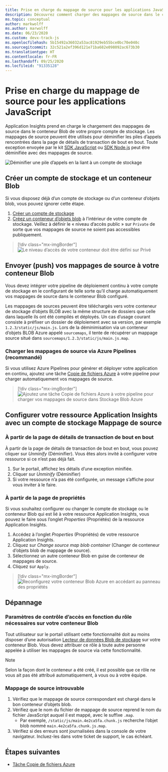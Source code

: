 ```yaml
---
title: Prise en charge du mappage de source pour les applications JavaScript – Azure Monitor Application Insights
description: Découvrez comment charger des mappages de source dans le conteneur Blob de votre propre compte de stockage avec Application Insights.
ms.topic: conceptual
author: markwolff
ms.author: marwolff
ms.date: 06/23/2020
ms.custom: devx-track-js
ms.openlocfilehash: 5b15492a36032a53ac81929eb55bce0bc70e040c
ms.sourcegitcommit: 32c521a2ef396d121e71ba682e098092ac673b30
ms.translationtype: HT
ms.contentlocale: fr-FR
ms.lasthandoff: 09/25/2020
ms.locfileid: "91335128"
---
```

# <a name="source-map-support-for-javascript-applications"></a>Prise en charge du mappage de source pour les applications JavaScript

Application Insights prend en charge le chargement des mappages de source dans le conteneur Blob de votre propre compte de stockage.
Les mappages de source peuvent être utilisés pour déminifier les piles d’appels rencontrées dans la page de détails de transaction de bout en bout. Toute exception envoyée par le kit [SDK JavaScript][ApplicationInsights-JS] ou [SDK Node.js][ApplicationInsights-Node.js] peut être déminifiée avec des mappages de source.

![Déminifier une pile d’appels en la liant à un compte de stockage](./media/source-map-support/details-unminify.gif)

## <a name="create-a-new-storage-account-and-blob-container"></a>Créer un compte de stockage et un conteneur Blob

Si vous disposez déjà d’un compte de stockage ou d’un conteneur d’objets blob, vous pouvez ignorer cette étape.

1. [Créer un compte de stockage][create storage account]
2. [Créez un conteneur d’objets blob][create blob container] à l’intérieur de votre compte de stockage. Veillez à définir le « niveau d’accès public » sur `Private` de sorte que vos mappages de source ne soient pas accessibles publiquement.

> [!div class="mx-imgBorder"]
>![Le niveau d’accès de votre conteneur doit être défini sur Privé](./media/source-map-support/container-access-level.png)

## <a name="push-your-source-maps-to-your-blob-container"></a>Envoyer (push) vos mappages de source à votre conteneur Blob

Vous devez intégrer votre pipeline de déploiement continu à votre compte de stockage en le configurant de telle sorte qu’il charge automatiquement vos mappages de source dans le conteneur Blob configuré.

Les mappages de sources peuvent être téléchargés vers votre conteneur de stockage d’objets BLOB avec la même structure de dossiers que celle dans laquelle ils ont été compilés et déployés. Un cas d’usage courant consiste à préfixer un dossier de déploiement avec sa version, par exemple `1.2.3/static/js/main.js`. Lors de la déminimisation via un conteneur d’objets BLOB Azure appelé `sourcemaps`, il tente de récupérer un mappage source situé dans `sourcemaps/1.2.3/static/js/main.js.map`.

### <a name="upload-source-maps-via-azure-pipelines-recommended"></a>Charger les mappages de source via Azure Pipelines (recommandé)

Si vous utilisez Azure Pipelines pour générer et déployer votre application en continu, ajoutez une tâche [Copie de fichiers Azure][azure file copy] à votre pipeline pour charger automatiquement vos mappages de source.

> [!div class="mx-imgBorder"]
> ![Ajoutez une tâche Copie de fichiers Azure à votre pipeline pour charger vos mappages de source dans Stockage Blob Azure](./media/source-map-support/azure-file-copy.png)

## <a name="configure-your-application-insights-resource-with-a-source-map-storage-account"></a>Configurer votre ressource Application Insights avec un compte de stockage Mappage de source

### <a name="from-the-end-to-end-transaction-details-page"></a>À partir de la page de détails de transaction de bout en bout

À partir de la page de détails de transaction de bout en bout, vous pouvez cliquer sur *Unminify* (Déminifier). Vous êtes alors invité à configurer votre ressource si ce n’est pas déjà fait.

1. Sur le portail, affichez les détails d’une exception minifiée.
2. Cliquer sur *Unminify* (Déminifier)
3. Si votre ressource n’a pas été configurée, un message s’affiche pour vous inviter à le faire.

### <a name="from-the-properties-page"></a>À partir de la page de propriétés

Si vous souhaitez configurer ou changer le compte de stockage ou le conteneur Blob qui est lié à votre ressource Application Insights, vous pouvez le faire sous l’onglet *Properties* (Propriétés) de la ressource Application Insights.

1. Accédez à l’onglet *Properties* (Propriétés) de votre ressource Application Insights.
2. Cliquez sur *Change source map blob container* (Changer de conteneur d’objets blob de mappage de source).
3. Sélectionnez un autre conteneur Blob en guise de conteneur de mappages de source.
4. Cliquez sur `Apply`.

> [!div class="mx-imgBorder"]
> ![Reconfigurez votre conteneur Blob Azure en accédant au panneau des propriétés](./media/source-map-support/reconfigure.png)

## <a name="troubleshooting"></a>Dépannage

### <a name="required-role-based-access-control-rbac-settings-on-your-blob-container"></a>Paramètres de contrôle d’accès en fonction du rôle nécessaires sur votre conteneur Blob

Tout utilisateur sur le portail utilisant cette fonctionnalité doit au moins disposer d’une autorisation [Lecteur de données Blob de stockage][storage blob data reader] sur votre conteneur Blob. Vous devez attribuer ce rôle à toute autre personne appelée à utiliser les mappages de source via cette fonctionnalité.

> [!NOTE]
> Selon la façon dont le conteneur a été créé, il est possible que ce rôle ne vous ait pas été attribué automatiquement, à vous ou à votre équipe.

### <a name="source-map-not-found"></a>Mappage de source introuvable

1. Vérifiez que le mappage de source correspondant est chargé dans le bon conteneur d’objets blob.
2. Vérifiez que le nom du fichier de mappage de source reprend le nom du fichier JavaScript auquel il est mappé, avec le suffixe `.map`.
    - Par exemple, `/static/js/main.4e2ca5fa.chunk.js` recherche l’objet blob nommé `main.4e2ca5fa.chunk.js.map`.
3. Vérifiez si des erreurs sont journalisées dans la console de votre navigateur. Incluez-les dans votre ticket de support, le cas échéant.

## <a name="next-steps"></a>Étapes suivantes

* [Tâche Copie de fichiers Azure](/azure/devops/pipelines/tasks/deploy/azure-file-copy?view=azure-devops)


<!-- Remote URLs -->
[create storage account]: ../../storage/common/storage-account-create.md?toc=%2Fazure%2Fstorage%2Fblobs%2Ftoc.json&tabs=azure-portal
[create blob container]: ../../storage/blobs/storage-quickstart-blobs-portal.md
[storage blob data reader]: ../../role-based-access-control/built-in-roles.md#storage-blob-data-reader
[ApplicationInsights-JS]: https://github.com/microsoft/applicationinsights-js
[ApplicationInsights-Node.js]: https://github.com/microsoft/applicationinsights-node.js
[azure file copy]: https://aka.ms/azurefilecopyreadme
